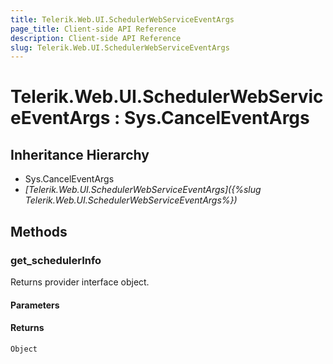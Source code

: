 ```yaml
---
title: Telerik.Web.UI.SchedulerWebServiceEventArgs
page_title: Client-side API Reference
description: Client-side API Reference
slug: Telerik.Web.UI.SchedulerWebServiceEventArgs
---
```


# Telerik.Web.UI.SchedulerWebServiceEventArgs : Sys.CancelEventArgs

## Inheritance Hierarchy

* Sys.CancelEventArgs
* *[Telerik.Web.UI.SchedulerWebServiceEventArgs]({%slug Telerik.Web.UI.SchedulerWebServiceEventArgs%})*

## Methods

### get_schedulerInfo

Returns provider interface object. 

#### Parameters

#### Returns

`Object`